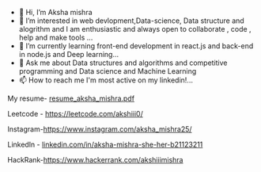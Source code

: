- 👋 Hi, I’m Aksha mishra
- 👀 I’m interested in web devlopment,Data-science, Data structure and alogrithm and I am enthusiastic and always open to collaborate , code , help and make tools  ...
- 🌱 I’m currently learning front-end development in react.js and back-end in node.js and Deep learning...
- 💬 Ask me about Data structures and algorithms and competitive programming and Data science and Machine Learning
- 📫 How to reach me I'm most active on my linkedin!...

<!---
aksha123-git/aksha123-git is a ✨ special ✨ repository because its `README.md` (this file) appears on your GitHub profile.
You can click the Preview link to take a look at your changes.
--->
 My resume- [resume_aksha_mishra.pdf](https://github.com/aksha123-git/aksha123-git/files/9275207/resume_aksha_mishra.pdf)
 
 Leetcode - https://leetcode.com/akshiii0/
 
 Instagram-https://www.instagram.com/aksha_mishra25/

 Linkedln - [linkedin.com/in/aksha-mishra-she-her-b21123211](https://www.linkedin.com/in/aksha-mishra-she-her-b21123211)
 
 HackRank-https://www.hackerrank.com/akshiiimishra
